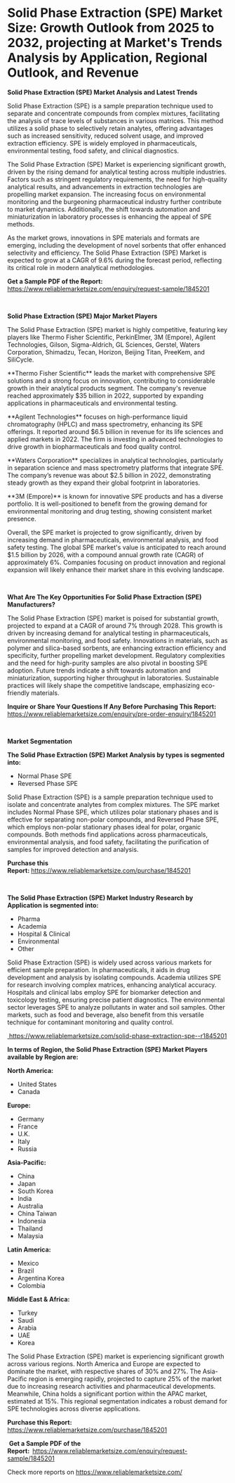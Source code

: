<p><h1>Solid Phase Extraction (SPE) Market Size: Growth Outlook from 2025 to 2032, projecting at Market's Trends Analysis by Application, Regional Outlook, and Revenue</h1></p><p><strong>Solid Phase Extraction (SPE) Market Analysis and Latest Trends</strong></p>
<p><p>Solid Phase Extraction (SPE) is a sample preparation technique used to separate and concentrate compounds from complex mixtures, facilitating the analysis of trace levels of substances in various matrices. This method utilizes a solid phase to selectively retain analytes, offering advantages such as increased sensitivity, reduced solvent usage, and improved extraction efficiency. SPE is widely employed in pharmaceuticals, environmental testing, food safety, and clinical diagnostics.</p><p>The Solid Phase Extraction (SPE) Market is experiencing significant growth, driven by the rising demand for analytical testing across multiple industries. Factors such as stringent regulatory requirements, the need for high-quality analytical results, and advancements in extraction technologies are propelling market expansion. The increasing focus on environmental monitoring and the burgeoning pharmaceutical industry further contribute to market dynamics. Additionally, the shift towards automation and miniaturization in laboratory processes is enhancing the appeal of SPE methods. </p><p>As the market grows, innovations in SPE materials and formats are emerging, including the development of novel sorbents that offer enhanced selectivity and efficiency. The Solid Phase Extraction (SPE) Market is expected to grow at a CAGR of 9.6% during the forecast period, reflecting its critical role in modern analytical methodologies.</p></p>
<p><strong>Get a Sample PDF of the Report:&nbsp;</strong> <a href="https://www.reliablemarketsize.com/enquiry/request-sample/1845201?utm_campaign=3564&utm_medium=2&utm_source=Github&utm_content=ia&utm_term=12042025&utm_id=solid-phase-extraction-spe">https://www.reliablemarketsize.com/enquiry/request-sample/1845201</a></p>
<p>&nbsp;</p>
<p><strong>Solid Phase Extraction (SPE) Major Market Players</strong></p>
<p><p>The Solid Phase Extraction (SPE) market is highly competitive, featuring key players like Thermo Fisher Scientific, PerkinElmer, 3M (Empore), Agilent Technologies, Gilson, Sigma-Aldrich, GL Sciences, Gerstel, Waters Corporation, Shimadzu, Tecan, Horizon, Beijing Titan, PreeKem, and SiliCycle. </p><p>**Thermo Fisher Scientific** leads the market with comprehensive SPE solutions and a strong focus on innovation, contributing to considerable growth in their analytical products segment. The company's revenue reached approximately $35 billion in 2022, supported by expanding applications in pharmaceuticals and environmental testing.</p><p>**Agilent Technologies** focuses on high-performance liquid chromatography (HPLC) and mass spectrometry, enhancing its SPE offerings. It reported around $6.5 billion in revenue for its life sciences and applied markets in 2022. The firm is investing in advanced technologies to drive growth in biopharmaceuticals and food quality control.</p><p>**Waters Corporation** specializes in analytical technologies, particularly in separation science and mass spectrometry platforms that integrate SPE. The company’s revenue was about $2.5 billion in 2022, demonstrating steady growth as they expand their global footprint in laboratories.</p><p>**3M (Empore)** is known for innovative SPE products and has a diverse portfolio. It is well-positioned to benefit from the growing demand for environmental monitoring and drug testing, showing consistent market presence.</p><p>Overall, the SPE market is projected to grow significantly, driven by increasing demand in pharmaceuticals, environmental analysis, and food safety testing. The global SPE market's value is anticipated to reach around $1.5 billion by 2026, with a compound annual growth rate (CAGR) of approximately 6%. Companies focusing on product innovation and regional expansion will likely enhance their market share in this evolving landscape.</p></p>
<p>&nbsp;</p>
<p><strong>What Are The Key Opportunities For Solid Phase Extraction (SPE) Manufacturers?</strong></p>
<p><p>The Solid Phase Extraction (SPE) market is poised for substantial growth, projected to expand at a CAGR of around 7% through 2028. This growth is driven by increasing demand for analytical testing in pharmaceuticals, environmental monitoring, and food safety. Innovations in materials, such as polymer and silica-based sorbents, are enhancing extraction efficiency and specificity, further propelling market development. Regulatory complexities and the need for high-purity samples are also pivotal in boosting SPE adoption. Future trends indicate a shift towards automation and miniaturization, supporting higher throughput in laboratories. Sustainable practices will likely shape the competitive landscape, emphasizing eco-friendly materials.</p></p>
<p><strong>Inquire or Share Your Questions If Any Before Purchasing This Report:</strong> <a href="https://www.reliablemarketsize.com/enquiry/pre-order-enquiry/1845201?utm_campaign=3564&utm_medium=2&utm_source=Github&utm_content=ia&utm_term=12042025&utm_id=solid-phase-extraction-spe">https://www.reliablemarketsize.com/enquiry/pre-order-enquiry/1845201</a></p>
<p>&nbsp;</p>
<p><strong>Market Segmentation</strong></p>
<p><strong>The Solid Phase Extraction (SPE) Market Analysis by types is segmented into:</strong></p>
<p><ul><li>Normal Phase SPE</li><li>Reversed Phase SPE</li></ul></p>
<p><p>Solid Phase Extraction (SPE) is a sample preparation technique used to isolate and concentrate analytes from complex mixtures. The SPE market includes Normal Phase SPE, which utilizes polar stationary phases and is effective for separating non-polar compounds, and Reversed Phase SPE, which employs non-polar stationary phases ideal for polar, organic compounds. Both methods find applications across pharmaceuticals, environmental analysis, and food safety, facilitating the purification of samples for improved detection and analysis.</p></p>
<p><strong>Purchase this Report:&nbsp;</strong><a href="https://www.reliablemarketsize.com/purchase/1845201?utm_campaign=3564&utm_medium=2&utm_source=Github&utm_content=ia&utm_term=12042025&utm_id=solid-phase-extraction-spe">https://www.reliablemarketsize.com/purchase/1845201</a></p>
<p>&nbsp;</p>
<p><strong>The Solid Phase Extraction (SPE) Market Industry Research by Application is segmented into:</strong></p>
<p><ul><li>Pharma</li><li>Academia</li><li>Hospital & Clinical</li><li>Environmental</li><li>Other</li></ul></p>
<p><p>Solid Phase Extraction (SPE) is widely used across various markets for efficient sample preparation. In pharmaceuticals, it aids in drug development and analysis by isolating compounds. Academia utilizes SPE for research involving complex matrices, enhancing analytical accuracy. Hospitals and clinical labs employ SPE for biomarker detection and toxicology testing, ensuring precise patient diagnostics. The environmental sector leverages SPE to analyze pollutants in water and soil samples. Other markets, such as food and beverage, also benefit from this versatile technique for contaminant monitoring and quality control.</p></p>
<p><a href="https://www.reliablemarketsize.com/solid-phase-extraction-spe--r1845201?utm_campaign=3564&utm_medium=2&utm_source=Github&utm_content=ia&utm_term=12042025&utm_id=solid-phase-extraction-spe">&nbsp;https://www.reliablemarketsize.com/solid-phase-extraction-spe--r1845201</a></p>
<p><strong>In terms of Region, the Solid Phase Extraction (SPE) Market Players available by Region are:</strong></p>
<p>
    <p> <strong> North America: </strong>
        <ul>
            <li>United States</li>
            <li>Canada</li>
        </ul>
        </p> 
    <p> <strong> Europe: </strong>
        <ul>
            <li>Germany</li>
            <li>France</li>
            <li>U.K.</li>
            <li>Italy</li>
            <li>Russia</li>
        </ul>
        </p> 
    <p> <strong> Asia-Pacific: </strong>
        <ul>
            <li>China</li>
            <li>Japan</li>
            <li>South Korea</li>
            <li>India</li>
            <li>Australia</li>
            <li>China Taiwan</li>
            <li>Indonesia</li>
            <li>Thailand</li>
            <li>Malaysia</li>
        </ul>
        </p> 
    <p> <strong> Latin America: </strong>
        <ul>
            <li>Mexico</li>
            <li>Brazil</li>
            <li>Argentina Korea</li>
            <li>Colombia</li>
        </ul>
        </p> 
    <p> <strong> Middle East & Africa: </strong>
        <ul>
            <li>Turkey</li>
            <li>Saudi</li>
            <li>Arabia</li>
            <li>UAE</li>
            <li>Korea</li>
        </ul>
    </p>
    </p>
<p><p>The Solid Phase Extraction (SPE) market is experiencing significant growth across various regions. North America and Europe are expected to dominate the market, with respective shares of 30% and 27%. The Asia-Pacific region is emerging rapidly, projected to capture 25% of the market due to increasing research activities and pharmaceutical developments. Meanwhile, China holds a significant portion within the APAC market, estimated at 15%. This regional segmentation indicates a robust demand for SPE technologies across diverse applications.</p></p>
<p><strong>Purchase this Report: </strong><a href="https://www.reliablemarketsize.com/purchase/1845201?utm_campaign=3564&utm_medium=2&utm_source=Github&utm_content=ia&utm_term=12042025&utm_id=solid-phase-extraction-spe">https://www.reliablemarketsize.com/purchase/1845201</a></p>
<p>&nbsp;<strong>Get a Sample PDF of the Report:&nbsp;&nbsp;</strong><a href="https://www.reliablemarketsize.com/enquiry/request-sample/1845201?utm_campaign=3564&utm_medium=2&utm_source=Github&utm_content=ia&utm_term=12042025&utm_id=solid-phase-extraction-spe">https://www.reliablemarketsize.com/enquiry/request-sample/1845201</a></p>
<p><strong></strong></p>
<p>Check more reports on <a href="https://www.reliablemarketsize.com/?utm_campaign=3564&utm_medium=2&utm_source=Github&utm_content=ia&utm_term=12042025&utm_id=solid-phase-extraction-spe">https://www.reliablemarketsize.com/</a></p>